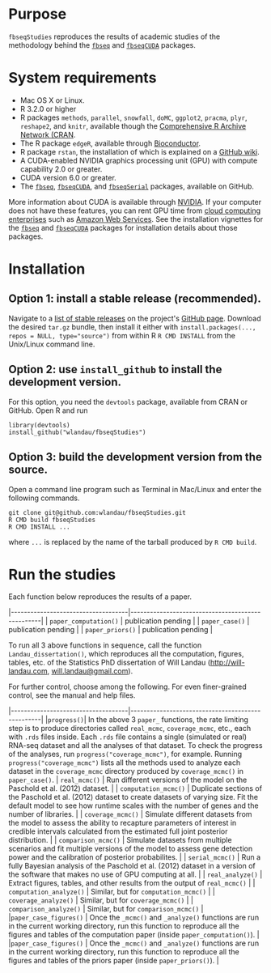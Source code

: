 # Purpose

`fbseqStudies` reproduces the results of academic studies of the methodology behind the [`fbseq`](https://github.com/wlandau/fbseq) and [`fbseqCUDA`](https://github.com/wlandau/fbseqCUDA) packages.

# System requirements

- Mac OS X or Linux. 
- R 3.2.0 or higher
- R packages `methods`, `parallel`, `snowfall`, `doMC`, `ggplot2`, `pracma`, `plyr`, `reshape2`, and `knitr`, available though the [Comprehensive R Archive Network (CRAN](https://cran.r-project.org/).
- The R package `edgeR`, available through [Bioconductor](http://bioconductor.org/). 
- R package `rstan`, the installation of which is explained on a [GitHub wiki](https://github.com/stan-dev/rstan/wiki/RStan-Getting-Started).
- A CUDA-enabled NVIDIA graphics processing unit (GPU) with compute capability 2.0 or greater.
- CUDA version 6.0 or greater.
- The [`fbseq`](https://github.com/wlandau/fbseq), [`fbseqCUDA`](https://github.com/wlandau/fbseqCUDA), and [`fbseqSerial`](https://github.com/wlandau/fbseqSerial) packages, available on GitHub.

More information about CUDA is available through [NVIDIA](http://www.nvidia.com/object/cuda_home_new.html). If your computer does not have these features, you can rent GPU time from [cloud computing enterprises](http://www.nvidia.com/object/gpu-cloud-computing-services.html) such as [Amazon Web Services](http://aws.amazon.com/ec2/instance-types/). See the installation vignettes for the [`fbseq`](https://github.com/wlandau/fbseq) and [`fbseqCUDA`](https://github.com/wlandau/fbseqCUDA) packages for installation details about those packages.

# Installation

## Option 1: install a stable release (recommended).

Navigate to a [list of stable releases](https://github.com/wlandau/fbseqStudies/releases) on the project's [GitHub page](https://github.com/wlandau/fbseqStudies). Download the desired `tar.gz` bundle, then install it either with `install.packages(..., repos = NULL, type="source")` from within R  `R CMD INSTALL` from the Unix/Linux command line.

## Option 2: use `install_github` to install the development version.

For this option, you need the `devtools` package, available from CRAN or GitHub. Open R and run 

```{r, eval=F}
library(devtools)
install_github("wlandau/fbseqStudies")
```

## Option 3: build the development version from the source.

Open a command line program such as Terminal in Mac/Linux and enter the following commands.

```
git clone git@github.com:wlandau/fbseqStudies.git
R CMD build fbseqStudies
R CMD INSTALL ...
```

where `...` is replaced by the name of the tarball produced by `R CMD build`. 

# Run the studies

Each function below reproduces the results of a paper.

|------------------------------------|--------------------------------------------------| 
| `paper_computation()`   | publication pending | 
| `paper_case()`  | publication pending |
| `paper_priors()`  | publication pending |

To run all 3 above functions in sequence, call the function `Landau_dissertation()`, which reproduces all the computation, figures, tables, etc. of the Statistics PhD dissertation of Will Landau (http://will-landau.com, will.landau@gmail.com).

For further control, choose among the following. For even finer-grained control, see the manual and help files.

|------------------------------------|--------------------------------------------------| 
|`progress()`| In the above 3 `paper_` functions, the rate limiting step is to produce directories called `real_mcmc`, `coverage_mcmc`, etc., each with `.rds` files inside. Each `.rds` file contains a single (simulated or real) RNA-seq dataset and all the analyses of that dataset. To check the progress of the analyses, run `progress("coverage_mcmc")`, for example. Running `progress("coverage_mcmc")` lists all the methods used to analyze each dataset in the `coverage_mcmc` directory produced by `coverage_mcmc()` in `paper_case()`.
| `real_mcmc()`  | Run different versions of the model on the Paschold et al. (2012) dataset. | 
| `computation_mcmc()`  | Duplicate sections of the Paschold et al. (2012) dataset to create datasets of varying size. Fit the default model to see how runtime scales with the number of genes and the number of libraries. | 
| `coverage_mcmc()`  | Simulate different datasets from the model to assess the ability to recapture parameters of interest in credible intervals calculated from the estimated full joint posterior distribution. | 
| `comparison_mcmc()`  | Simulate datasets from multiple scenarios and fit multiple versions of the model to assess gene detection power and the calibration of posterior probabilites. | 
| `serial_mcmc()`  | Run a fully Bayesian analysis of the Paschold et al. (2012) dataset in a version of the software that makes no use of GPU computing at all. | 
| `real_analyze()`  | Extract figures, tables, and other results from the output of `real_mcmc()` | 
| `computation_analyze()` | Similar, but for `computation_mcmc()` | 
| `coverage_analyze()` | Similar, but for `coverage_mcmc()` | 
| `comparison_analyze()`  | Similar, but for `comparison_mcmc()`  | 
|`paper_case_figures()` | Once the `_mcmc()` and `_analyze()` functions are run in the current working directory, run this function to reproduce all the figures and tables of the computation paper (inside `paper_computation()`). |
|`paper_case_figures()` | Once the `_mcmc()` and `_analyze()` functions are run in the current working directory, run this function to reproduce all the figures and tables of the priors paper (inside `paper_priors()`). |
